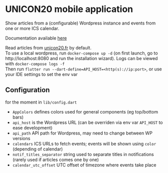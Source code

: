 # UNICON20 mobile application

Show articles from a (configurable) Wordpress instance and events from one or more ICS calendar.

Documentation available [here](https://unicon20-app-doc.lpo.host)

Read articles from [unicon20.fr](https://unicon20.fr) by default.  
To use a local wordpress, run `docker-compose up -d` (on first launch, go to http://localhost:8080 and run the installation wizard). Logs can be viewed with `docker-compose logs -f`  
Then run `flutter run --dart-define=API_HOST=<http(s)://ip:port>`, or use your IDE settings to set the env var


## Configuration
for the moment in `lib/config.dart`  

* `AppColors` defines colors used for general components (eg top/bottom bars)
* `api_host` is the Wordpress URL (can be overriden via env var `API_HOST` to ease development)
* `api_path` API path for Wordpress, may need to change between WP versions
* `calendars` ICS URLs to fetch events; events will be shown using `color` (depending of calendar)
* `notif_titles_separator` string used to separate titles in notifications (rarely used if articles comes one by one)
* `calendar_utc_offset` UTC offset of timezone where events take place
